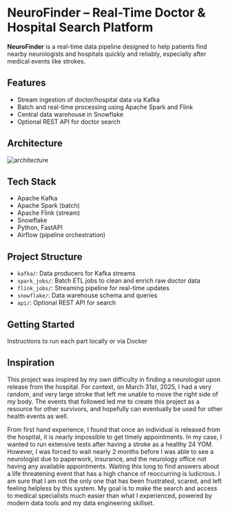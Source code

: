 # NeuroFinder – Real-Time Doctor & Hospital Search Platform

**NeuroFinder** is a real-time data pipeline designed to help patients find nearby neurologists and hospitals quickly and reliably, especially after medical events like strokes.

## Features
- Stream ingestion of doctor/hospital data via Kafka
- Batch and real-time processing using Apache Spark and Flink
- Central data warehouse in Snowflake
- Optional REST API for doctor search

## Architecture
![architecture](docs/architecture.png)

## Tech Stack
- Apache Kafka
- Apache Spark (batch)
- Apache Flink (stream)
- Snowflake
- Python, FastAPI
- Airflow (pipeline orchestration)

## Project Structure
- `kafka/`: Data producers for Kafka streams
- `spark_jobs/`: Batch ETL jobs to clean and enrich raw doctor data
- `flink_jobs/`: Streaming pipeline for real-time updates
- `snowflake/`: Data warehouse schema and queries
- `api/`: Optional REST API for search

## Getting Started
Instructions to run each part locally or via Docker

## Inspiration
This project was inspired by my own difficulty in finding a neurologist upon release from the hospital. For context, on March 31st, 2025, I had a very random, and very large stroke that left me unable to move the right side of my body. The events that followed led me to create this project as a resource for other survivors, and hopefully can eventually be used for other health events as well. 

From first hand experience, I found that once an individual is released from the hospital, it is nearly impossible to get timely appointments. In my case, I wanted to run extensive tests after having a stroke as a healthy 24 YOM. However, I was forced to wait nearly 2 months before I was able to see a neurologist due to paperwork, insurance, and the neurology office not having any available appointments. Waiting this long to find answers about a life threatening event that has a high chance of reoccurring is ludicrous. I am sure that I am not the only one that has been frustrated, scared, and left feeling helpless by this system. My goal is to make the search and access to medical specialists much easier than what I experienced, powered by modern data tools and my data engineering skillset.
